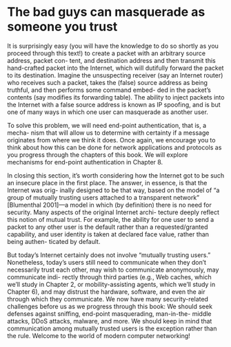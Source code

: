 # The bad guys can masquerade as someone you trust

It is surprisingly easy \(you will have the knowledge to do so shortly as you proceed through this text!\) to create a packet with an arbitrary source address, packet con- tent, and destination address and then transmit this hand-crafted packet into the Internet, which will dutifully forward the packet to its destination. Imagine the unsuspecting receiver \(say an Internet router\) who receives such a packet, takes the \(false\) source address as being truthful, and then performs some command embed- ded in the packet’s contents \(say modifies its forwarding table\). The ability to inject packets into the Internet with a false source address is known as IP spoofing, and is but one of many ways in which one user can masquerade as another user.

To solve this problem, we will need end-point authentication, that is, a mecha- nism that will allow us to determine with certainty if a message originates from where we think it does. Once again, we encourage you to think about how this can be done for network applications and protocols as you progress through the chapters of this book. We will explore mechanisms for end-point authentication in Chapter 8.

In closing this section, it’s worth considering how the Internet got to be such an insecure place in the first place. The answer, in essence, is that the Internet was orig- inally designed to be that way, based on the model of “a group of mutually trusting users attached to a transparent network” \[Blumenthal 2001\]—a model in which \(by definition\) there is no need for security. Many aspects of the original Internet archi- tecture deeply reflect this notion of mutual trust. For example, the ability for one user to send a packet to any other user is the default rather than a requested/granted capability, and user identity is taken at declared face value, rather than being authen- ticated by default.

But today’s Internet certainly does not involve “mutually trusting users.” Nonetheless, today’s users still need to communicate when they don’t necessarily trust each other, may wish to communicate anonymously, may communicate indi- rectly through third parties \(e.g., Web caches, which we’ll study in Chapter 2, or mobility-assisting agents, which we’ll study in Chapter 6\), and may distrust the hardware, software, and even the air through which they communicate. We now have many security-related challenges before us as we progress through this book: We should seek defenses against sniffing, end-point masquerading, man-in-the- middle attacks, DDoS attacks, malware, and more. We should keep in mind that communication among mutually trusted users is the exception rather than the rule. Welcome to the world of modern computer networking!

